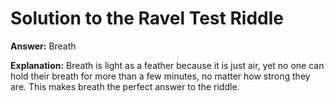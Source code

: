 # Solution to the Ravel Test Riddle

**Answer:** Breath

**Explanation:**
Breath is light as a feather because it is just air, yet no one can hold their breath for more than a few minutes, no matter how strong they are. This makes breath the perfect answer to the riddle.
